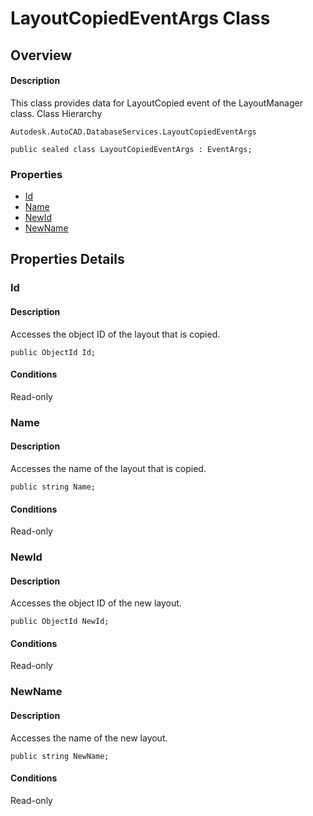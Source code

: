 # LayoutCopiedEventArgs Class

## Overview

#### Description
This class provides data for LayoutCopied event of the LayoutManager class.
Class Hierarchy
```text
Autodesk.AutoCAD.DatabaseServices.LayoutCopiedEventArgs
```

```text
public sealed class LayoutCopiedEventArgs : EventArgs;
```

### Properties

- [Id](#id)
- [Name](#name)
- [NewId](#newid)
- [NewName](#newname)


## Properties Details

### Id

#### Description
Accesses the object ID of the layout that is copied.
```text
public ObjectId Id;
```

#### Conditions
Read-only
### Name

#### Description
Accesses the name of the layout that is copied.
```text
public string Name;
```

#### Conditions
Read-only
### NewId

#### Description
Accesses the object ID of the new layout.
```text
public ObjectId NewId;
```

#### Conditions
Read-only
### NewName

#### Description
Accesses the name of the new layout.
```text
public string NewName;
```

#### Conditions
Read-only